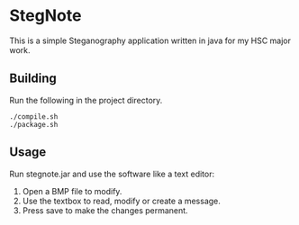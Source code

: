 # StegNote

This is a simple Steganography application written in java for my HSC major work.

## Building

Run the following in the project directory.

    ./compile.sh
    ./package.sh

## Usage

Run stegnote.jar and use the software like a text editor:

1.  Open a BMP file to modify.
2.  Use the textbox to read, modify or create a message.
3.  Press save to make the changes permanent.

